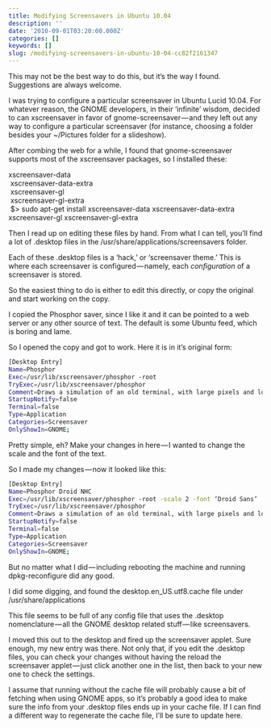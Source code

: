 ```yaml
---
title: Modifying Screensavers in Ubuntu 10.04
description: ''
date: '2010-09-01T03:20:00.000Z'
categories: []
keywords: []
slug: /modifying-screensavers-in-ubuntu-10-04-cc82f2161347
---
```


This may not be the best way to do this, but it’s the way I found. Suggestions are always welcome.

I was trying to configure a particular screensaver in Ubuntu Lucid 10.04. For whatever reason, the GNOME developers, in their ‘infinite’ wisdom, decided to can xscreensaver in favor of gnome-screensaver — and they left out any way to configure a particular screensaver (for instance, choosing a folder besides your ~/Pictures folder for a slideshow).

After combing the web for a while, I found that gnome-screensaver supports most of the xscreensaver packages, so I installed these:

xscreensaver-data  
 xscreensaver-data-extra  
 xscreensaver-gl  
 xscreensaver-gl-extra  
 $> sudo apt-get install xscreensaver-data xscreensaver-data-extra xscreensaver-gl xscreensaver-gl-extra

Then I read up on editing these files by hand. From what I can tell, you’ll find a lot of .desktop files in the /usr/share/applications/screensavers folder.

Each of these .desktop files is a ‘hack,’ or ‘screensaver theme.’ This is where each screensaver is configured — namely, each _configuration_ of a screensaver is stored.

So the easiest thing to do is either to edit this directly, or copy the original and start working on the copy.

I copied the Phosphor saver, since I like it and it can be pointed to a web server or any other source of text. The default is some Ubuntu feed, which is boring and lame.

So I opened the copy and got to work. Here it is in it’s original form:

```bash
[Desktop Entry]  
Name=Phosphor  
Exec=/usr/lib/xscreensaver/phosphor -root  
TryExec=/usr/lib/xscreensaver/phosphor  
Comment=Draws a simulation of an old terminal, with large pixels and long-sustain phosphor. On X11 systems, This program is also a fully-functional VT100 emulator! Written by Jamie Zawinski.  
StartupNotify=false  
Terminal=false  
Type=Application  
Categories=Screensaver  
OnlyShowIn=GNOME;
```

Pretty simple, eh? Make your changes in here — I wanted to change the scale and the font of the text.

So I made my changes — now it looked like this:

```bash
[Desktop Entry]  
Name=Phosphor Droid NHC  
Exec=/usr/lib/xscreensaver/phosphor -root -scale 2 -font ‘Droid Sans’  
TryExec=/usr/lib/xscreensaver/phosphor  
Comment=Draws a simulation of an old terminal, with large pixels and long-sustain phosphor. On X11 systems, This program is also a fully-functional VT100 emulator! Written by Jamie Zawinski.  
StartupNotify=false  
Terminal=false  
Type=Application  
Categories=Screensaver  
OnlyShowIn=GNOME;
```

But no matter what I did — including rebooting the machine and running dpkg-reconfigure did any good.

I did some digging, and found the desktop.en\_US.utf8.cache file under /usr/share/applications

This file seems to be full of any config file that uses the .desktop nomenclature — all the GNOME desktop related stuff — like screensavers.

I moved this out to the desktop and fired up the screensaver applet. Sure enough, my new entry was there. Not only that, if you edit the .desktop files, you can check your changes without having the reload the screensaver applet — just click another one in the list, then back to your new one to check the settings.

I assume that running without the cache file will probably cause a bit of fetching when using GNOME apps, so it’s probably a good idea to make sure the info from your .desktop files ends up in your cache file. If I can find a different way to regenerate the cache file, I’ll be sure to update here.
